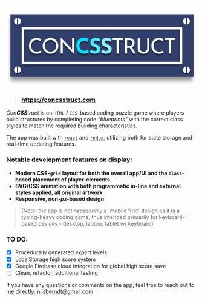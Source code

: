 ![ConCSStruct Logo](/src/images/concsstruct-logo--header.svg)

> ### https://concsstruct.com

*Con**CSS**truct* is an `HTML` / `CSS`-based coding puzzle game where players build structures by completing code *"blueprints"* with the correct class styles to match the required building characteristics.

The app was built with [`react`](https://github.com/facebook/react) and [`redux`](https://github.com/reduxjs/redux), utilizing both for state storage and real-time updating features.

### Notable development features on display:

* **Modern CSS-`grid` layout for both the overall app/UI and the `class`-based placement of player-elements**
* **SVG/CSS animation with both programmatic in-line and external styles applied, all original artwork**
* **Responsive, non-*px*-based design**
> (Note: the app is not *necessarily* a 'mobile first' design as it is a typing-heavy coding game, thus intended primarily for keyboard-based devices - desktop, laptop, tablet w/ keyboard)

### TO DO:

- [x] Procedurally generated *expert* levels
- [x] LocalStorage high score system
- [x] Google Firebase cloud integration for global high score save
- [ ] Clean, refactor, additional testing

If you have any questions or comments on the app, feel free to reach out to me directly: nilsberndt@gmail.com